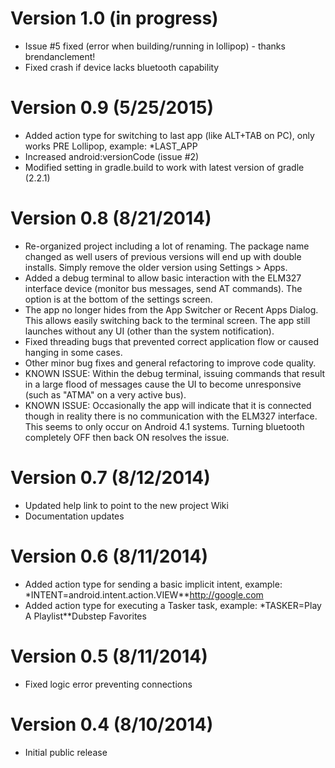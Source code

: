 # Version 1.0 (in progress)

+ Issue #5 fixed (error when building/running in lollipop) - thanks brendanclement!
+ Fixed crash if device lacks bluetooth capability


# Version 0.9 (5/25/2015)

+ Added action type for switching to last app (like ALT+TAB on PC), only works PRE Lollipop, example: *LAST_APP 
+ Increased android:versionCode (issue #2)
+ Modified setting in gradle.build to work with latest version of gradle (2.2.1)


# Version 0.8 (8/21/2014)

+	Re-organized project including a lot of renaming. The package name changed as well users of previous versions will end up with double installs. Simply remove the older version using Settings > Apps.
+	Added a debug terminal to allow basic interaction with the ELM327 interface device (monitor bus messages, send AT commands). The option is at the bottom of the settings screen.
+	The app no longer hides from the App Switcher or Recent Apps Dialog. This allows easily switching back to the terminal screen. The app still launches without any UI (other than the system notification).
+	Fixed threading bugs that prevented correct application flow or caused hanging in some cases. 
+	Other minor bug fixes and general refactoring to improve code quality.
+	KNOWN ISSUE: Within the debug terminal, issuing commands that result in a large flood of messages cause the UI to become unresponsive (such as "ATMA" on a very active bus).
+	KNOWN ISSUE: Occasionally the app will indicate that it is connected though in reality there is no communication with the ELM327 interface. This seems to only occur on Android 4.1 systems. Turning bluetooth completely OFF then back ON resolves the issue.


# Version 0.7 (8/12/2014)

+	Updated help link to point to the new project Wiki
+	Documentation updates


# Version 0.6 (8/11/2014)

+	Added action type for sending a basic implicit intent, example: *INTENT=android.intent.action.VIEW**http://google.com
+	Added action type for executing a Tasker task, example: *TASKER=Play A Playlist**Dubstep Favorites


# Version 0.5 (8/11/2014)

+	Fixed logic error preventing connections


# Version 0.4 (8/10/2014)

+	Initial public release
